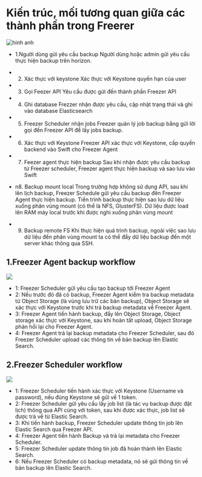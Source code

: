 # Kiến trúc, mối tương quan giữa các thành phần trong Freerer
![hinh anh](http://image.prntscr.com/image/34ab0c8458b04a0abcc68d2eea46d7ac.png)

- 1.Người dùng gửi yêu cầu backup 
Người dùng hoặc admin gửi yêu cầu thực hiện backup trên horizon. 

- 2. Xác thực với keystone
Xác thực với Keystone quyền hạn của user

- 3.  Gọi Feezer API
Yêu cầu được gửi đến thành phần Freezer API

- 4. Ghi database
Frezzer nhận được yêu cầu, cập nhật trạng thái và ghi vào database Elasticsearch

- 5. Freezer Scheduler nhận jobs
Freezer quản lý job backup bằng gửi lời gọi đến Freezer API để lấy jobs backup.

- 6. Xác thực với Keystone
Freezer API xác thực với Keystone, cấp quyền backend vào Swift cho Freezer Agent

- 7. Feezer agent thực hiện backup 
Sau khi nhận được yêu cầu backup từ Freezer scheduler, Freezer agent thực hiện backup và sao lưu vào Swift
- n8. Backup mount local
Trong trường hợp không sử dụng API, sau khi lên lịch backup, Freezer Schedule gửi yêu cầu backup đên Freezer Agent thực hiện backup. Tiến trình backup thực hiện sao lưu dữ liệu xuống phân vùng mount (có thể là NFS, GlusterFS). Dữ liệu được load lên RAM máy local trước khi được nghi xuống phân vùng mount

- 9. Backup remote FS
Khi thực hiện quá trình backup, ngoài việc sao lưu dữ liệu đến phân vùng mount ta có thể đẩy dữ liệu backup đến một server khác thông qua SSH.

## 1.Freezer Agent backup workflow
![](http://image.prntscr.com/image/cd1712df843246dc8ee2045de612a4e3.png)

 - 1: Freezer Scheduler gửi yêu cầu tạo backup tới Freezer Agent
 - 2: Nếu trước đó đã có backup, Freezer Agent kiểm tra backup metadata từ Object Storage (là vùng lưu trữ các bản backup), Object Storage sẽ xác thực với Keystone trước khi trả backup metadata về Freezer Agent.
 - 3: Freezer Agent tiến hành backup, đẩy lên Object Storage, Object storage xác thực với Keystone, sau khi hoàn tất upload, Object Storage phản hồi lại cho Freezer Agent.
 - 4: Freezer Agent trả lại backup metadata cho Freezer Scheduler, sau đó Freezer Scheduler upload các thông tin về bản backup lên Elastic Search.

## 2.Freezer Scheduler workflow
![](http://image.prntscr.com/image/f1ef98a30d97482690a936b05923e9d3.png)
 - 1: Freezer Scheduler tiến hành xác thực với Keystone (Username và password), nếu đúng Keystone sẽ gửi về 1 token.
 - 2: Freezer Scheduler gửi yêu cầu lấy job list (là  tác vụ backup được đặt lịch) thông qua API cùng với token, sau khi được xác thực, job list sẽ được trả về từ Elastic Search.
 - 3: Khi tiến hành backup, Freezer Scheduler update thông tin job lên Elastic Search qua Freezer API.
 - 4: Freezer Agent tiến hành Backup và trả lại metadata cho Freezer Scheduler.
 - 5: Freezer Scheduler update thông tin job đã hoàn thành lên Elastic Search.
 - 6: Nếu Freezer Scheduler có backup metadata, nó sẽ gửi thông tin về bản backup lên Elastic Search.
